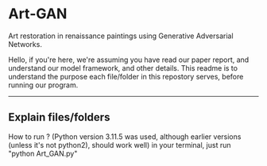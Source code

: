 # Art-GAN
Art restoration in renaissance paintings using Generative Adversarial Networks.

Hello, if you're here, we're assuming you have read our paper report, and understand our model framework, and other details.
This readme is to understand the purpose each file/folder in this repostory serves, before running our program.

---
Explain files/folders
---

How to run ?
(Python version 3.11.5 was used, although earlier versions (unless it's not python2), should work well)
in your terminal, just run "python Art_GAN.py"
